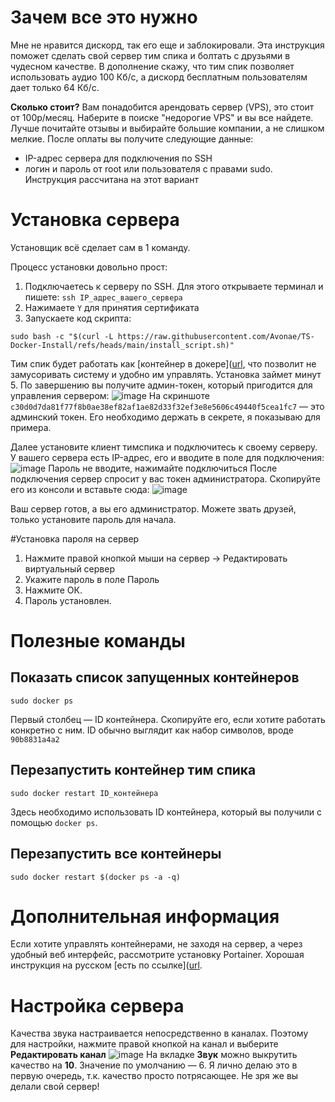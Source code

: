 # Зачем все это нужно
Мне не нравится дискорд, так его еще и заблокировали. Эта инструкция поможет сделать свой сервер тим спика и болтать с друзьями в чудесном качестве. 
В дополнение скажу, что тим спик позволяет использовать аудио 100 Кб/с, а дискорд бесплатным пользователям дает только 64 Кб/с.

**Сколько стоит?**
Вам понадобится арендовать сервер (VPS), это стоит от 100р/месяц. Наберите в поиске "недорогие VPS" и вы все найдете. Лучше почитайте отзывы и выбирайте большие компании, а не слишком мелкие. 
После оплаты вы получите следующие данные:
- IP-адрес сервера для подключения по SSH
- логин и пароль от root или пользователя с правами sudo. Инструкция рассчитана на этот вариант

# Установка сервера
Установщик всё сделает сам в 1 команду. 

Процесс установки довольно прост:
1. Подключаетесь к серверу по SSH. Для этого открываете терминал и пишете: `ssh IP_адрес_вашего_сервера`
2. Нажимаете `Y` для принятия сертификата
3. Запускаете код скрипта:
```
sudo bash -c "$(curl -L https://raw.githubusercontent.com/Avonae/TS-Docker-Install/refs/heads/main/install_script.sh)"
```

Тим спик будет работать как [контейнер в докере]([url](https://ru.wikipedia.org/wiki/Docker), что позволит не замусоривать систему и удобно им управлять.
Установка займет минут 5. По завершению вы получите админ-токен, который пригодится для управления сервером:
![image](https://github.com/user-attachments/assets/3d3a1445-9566-46cd-b1ca-d3bd65245a1e)
На скриншоте `c30d0d7da81f77f8b0ae38ef82af1ae82d33f32ef3e8e5606c49440f5cea1fc7` — это админский токен. Его необходимо держать в секрете, я показываю для примера.

Далее установите клиент тимспика и подключитесь к своему серверу. У вашего сервера есть IP-адрес, его и вводите в поле для подключения:
![image](https://github.com/user-attachments/assets/bb30250a-70db-4a2f-97e6-52dcb71b55a2)
Пароль не вводите, нажимайте подключиться
После подключения сервер спросит у вас токен администратора. Скопируйте его из консоли и вставьте сюда:
![image](https://github.com/user-attachments/assets/88852e0c-26b0-45c8-943b-a65d8cb2f86e)

Ваш сервер готов, а вы его администратор. Можете звать друзей, только установите пароль для начала.

#Установка пароля на сервер
1. Нажмите правой кнопкой мыши на сервер → Редактировать виртуальный сервер
2. Укажите пароль в поле Пароль
3. Нажмите ОК.
4. Пароль установлен.


# Полезные команды
## Показать список запущенных контейнеров
```
sudo docker ps
```
Первый столбец — ID контейнера. Скопируйте его, если хотите работать конкретно с ним. ID обычно выглядит как набор символов, вроде `90b8831a4a2`

## Перезапустить контейнер тим спика
```
sudo docker restart ID_контейнера 
```
Здесь необходимо использовать ID контейнера, который вы получили с помощью `docker ps`.
## Перезапустить все контейнеры
```
sudo docker restart $(docker ps -a -q)
```
# Дополнительная информация
Если хотите управлять контейнерами, не заходя на сервер, а через удобный веб интерфейс, рассмотрите установку Portainer. Хорошая инструкция на русском [есть по ссылке]([url](https://timeweb.cloud/tutorials/docker/ustanovka-i-ispolzovanie-portainer).

# Настройка сервера
Качества звука настраивается непосредственно в каналах. Поэтому для настройки, нажмите правой кнопкой на канал и выберите **Редактировать канал**
![image](https://github.com/user-attachments/assets/7edc429a-cdb3-45f6-ade2-2fcaae363a86)
На вкладке **Звук** можно выкрутить качество на **10**. Значение по умолчанию — 6. Я лично делаю это в первую очередь, т.к. качество просто потрясающее. Не зря же вы делали свой сервер! 
